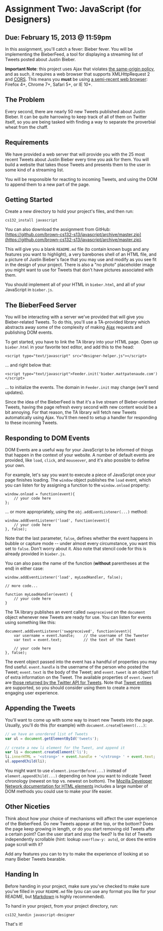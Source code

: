 # Assignment Two: JavaScript (for Designers)
## Due: February 15, 2013 @ 11:59pm
In this assignment, you'll catch a fever: Bieber fever. You will be implementing the BieberFeed, a tool for displaying a streaming list of Tweets posted about Justin Bieber.

**Important Note**: this project uses Ajax that violates [the same-origin policy][sop], and as such, it requires a web browser that supports XMLHttpRequest 2 and [CORS][cors]. This means you **must** be using [a semi-recent web browser][caniuse]: Firefox 4+, Chrome 7+, Safari 5+, or IE 10+.

  [sop]: http://en.wikipedia.org/wiki/Same_origin_policy
  [cors]: https://developer.mozilla.org/en-US/docs/HTTP/Access_control_CORS
  [caniuse]: http://caniuse.com/xhr2

## The Problem
Every second, there are nearly 50 new Tweets published about Justin Bieber. It can be quite harrowing to keep track of all of them on Twitter itself, so you are being tasked with finding a way to separate the proverbial wheat from the chaff.

## Requirements
We have provided a web server that will provide you with the 25 most recent Tweets about Justin Bieber every time you ask for them. You will build a website that takes those Tweets and presents them to the user in some kind of a streaming list.

You will be responsible for reacting to incoming Tweets, and using the DOM to append them to a new part of the page.

## Getting Started
Create a new directory to hold your project's files, and then run:

    cs132_install javascript

You can also download the assignment from GitHub: [https://github.com/brown-cs132-s13/javascript/archive/master.zip](https://github.com/brown-cs132-s13/javascript/archive/master.zip).

This will give you a blank `README.md` file (to contain known bugs and any features you want to highlight), a very barebones shell of an HTML file, and a picture of Justin Bieber's face that you may use and modify as you see fit in the design of your project. There is also a "no photo" placeholder image you might want to use for Tweets that don't have pictures associated with them.

You should implement all of your HTML in `bieber.html`, and all of your JavaScript in `bieber.js`.

## The BieberFeed Server
You will be interacting with a server we've provided that will give you Bieber-related Tweets. To do this, you'll use a TA-provided library which abstracts away some of the complexity of making [Ajax][ajax] requests and publishing DOM events.

  [ajax]: http://en.wikipedia.org/wiki/Ajax_(programming)

To get started, you have to link the TA library into your HTML page. Open up `bieber.html` in your favorite text editor, and add this to the head:

    <script type="text/javascript" src="designer-helper.js"></script>

... and right below that:

    <script type="text/javascript">Feeder.init('bieber.mattpatenaude.com')</script>

... to initialize the events. The domain in `Feeder.init` may change (we'll send updates).

Since the idea of the BieberFeed is that it's a live stream of Bieber-oriented Tweets, having the page refresh every second with new content would be a bit annoying. For that reason, the TA library will fetch new Tweets automatically using Ajax. You'll then need to setup a handler for responding to these incoming Tweets.

## Responding to DOM Events
DOM Events are a useful way for your JavaScript to be informed of things that happen in the context of your website. A number of default events are provided, like `load`, `click`, and `mouseover`, and it's also possible to define your own.

For example, let's say you want to execute a piece of JavaScript once your page finishes loading. The `window` object publishes the `load` event, which you can listen for by assigning a function to the `window.onload` property:

    window.onload = function(event){
        // your code here
    };

... or more appropriately, using the `obj.addEventListener(...)` method:

    window.addEventListener('load', function(event){
        // your code here
    }, false);

Note that the last parameter, `false`, defines whether the event happens in bubble or capture mode -- under almost every circumstance, you want this set to `false`. Don't worry about it. Also note that stencil code for this is already provided in `bieber.js`.

You can also pass the name of the function (**without** parentheses at the end) in either case:

    window.addEventListener('load', myLoadHandler, false);
    
    // more code...
    
    function myLoadHandler(event) {
        // your code here
    }

The TA library publishes an event called `swagreceived` on the `document` object whenever new Tweets are ready for use. You can listen for events using something like this:

    document.addEventListener('swagreceived', function(event){
        var username = event.handle;    // the username of the Tweeter
        var text = event.text;          // the text of the Tweet
        
        // your code here
    }, false);

The event object passed into the event has a handful of properties you may find useful. `event.handle` is the username of the person who posted the Tweet; `event.text` is the body of the Tweet; and `event.tweet` is an object full of extra information on the Tweet. The available properties of `event.tweet` are [those returned by the Twitter API for Tweets][api]. Note that [Tweet entities][entities] are supported, so you should consider using them to create a more engaging user experience.

  [api]: https://dev.twitter.com/docs/platform-objects/tweets
  [entities]: https://dev.twitter.com/docs/tweet-entities

## Appending the Tweets
You'll want to come up with some way to insert new Tweets into the page. Usually, you'll do this (for example) with `document.createElement(...)`:

```javascript
// we have an unordered list of Tweets
var ul = document.getElementById('tweets');
    
// create a new li element for the Tweet, and append it
var li = document.createElement('li');
li.innerHTML = '<strong>' + event.handle + '</strong> ' + event.text;
ul.appendChild(li);
```

You might want to use `element.insertBefore(...)` instead of `element.appendChild(...)` depending on how you want to indicate Tweet chronology (newest on top vs. newest on bottom). The [Mozilla Developer Network documentation for HTML elements][mdn-dom] includes a large number of DOM methods you could use to make your life easier.

  [mdn-dom]: https://developer.mozilla.org/en-US/docs/DOM/element

## Other Niceties
Think about how your choice of mechanisms will affect the user experience of the BieberFeed. Do new Tweets appear at the top, or the bottom? Does the page keep growing in length, or do you start removing old Tweets after a certain point? Can the user start and stop the feed? Is the list of Tweets independently scrollable (hint: lookup `overflow-y: auto`), or does the entire page scroll with it?

Add any features you can to try to make the experience of looking at so many Bieber Tweets bearable.

## Handing In
Before handing in your project, make sure you've checked to make sure you've filled in your `README.md` file (you can use any format you like for your README, but [Markdown][markdown] is highly recommended).

  [markdown]: http://daringfireball.net/projects/markdown/

To hand in your project, from your project directory, run:

    cs132_handin javascript-designer

That's it!
